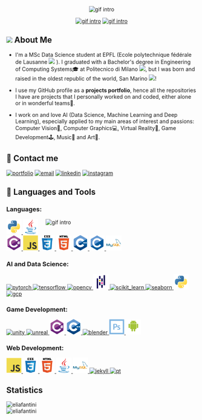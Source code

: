 <p align="center">
   <img width="auto" alt="gif intro" src="https://user-images.githubusercontent.com/62103572/183869679-3096d0ec-2dac-4d66-ae4d-3ea9bb095f3c.gif">
</p>

<p align="center">
   <a href="https://github.com/EliaFantini" target="_blank" rel="noreferrer"> <img width="auto" alt="gif intro" src="https://img.shields.io/github/followers/EliaFantini?logo=GitHub&style=for-the-badge"></a>
      <a href="https://github.com/EliaFantini" target="_blank" rel="noreferrer"> <img width="auto" alt="gif intro" src="https://img.shields.io/github/stars/EliaFantini?logo=github&style=for-the-badge"></a>
 </p>
 
## <img src="https://github.com/TheDudeThatCode/TheDudeThatCode/blob/master/Assets/Developer.gif" width="50" /> About Me <img align="right" width="auto" alt="" src="https://komarev.com/ghpvc/?username=EliaFantini&color=brightgreen&style=for-the-badge">
- I'm a MSc Data Science student at EPFL (Ecole polytechnique fédérale de Lausanne <img src="https://user-images.githubusercontent.com/62103572/183879328-971b1df1-73ed-438f-8152-9e84f4c57ae9.png" width="18"> ). I graduated with a Bachelor's degree in Engineering of Computing Systems🎓 at Politecnico di Milano <img src="https://user-images.githubusercontent.com/62103572/183878090-09ae067a-51dc-47a1-91f1-f853f12a25d3.png" width="15">, but I was born and raised in the oldest republic of the world, San Marino <img src="https://user-images.githubusercontent.com/62103572/183881048-1df981f4-8f7c-42ec-9f10-f69ae2631e00.png" width="18">!


- I use my GitHub profile as a **projects portfolio**, hence all the repositories I have are projects that I personally worked on and coded, either alone or in wonderful teams👥.

- I work on and love AI (Data Science, Machine Learning and Deep Learning), especially applied to my main areas of interest and passions: Computer Vision🤖, Computer Graphics💻, Virtual Reality🥽, Game Development🕹️, Music🎸 and Art🎨.

## :link: Contact me

<p align="left">
  <a href="https://eliafantini.github.io/Portfolio/"><img height="40" src="https://img.icons8.com/fluent/96/000000/domain.png" alt="portfolio"/></a>
  <a href="mailto:elia.fantini99@gmail.com"><img height="40" src="https://img.icons8.com/color/96/000000/gmail.png" alt="email"/></a>
  <a href="https://www.linkedin.com/in/-elia-fantini/"><img height="40" src="https://img.icons8.com/color/96/000000/linkedin.png" alt="linkedin"/></a>
  <a href="https://www.instagram.com/e.l.i.j.a.h__/"><img height="40" src="https://img.icons8.com/color/96/000000/instagram-new.png" alt="instagram"/></a>
</p>

<h2 align="left">🧰 Languages and Tools</h2>

<h3 align="left">Languages:</h3>


<p align="left"> 
   <img align="right" width="400" alt="gif intro" src="https://user-images.githubusercontent.com/62103572/183892113-8e53d8bc-b7bc-4562-a145-2b57fb15d83e.gif">
    <a href="https://www.python.org" target="_blank" rel="noreferrer"> <img src="https://raw.githubusercontent.com/devicons/devicon/master/icons/python/python-original.svg" alt="python" width="40" /> </a> 
      <a href="https://www.java.com" target="_blank" rel="noreferrer"> <img src="https://raw.githubusercontent.com/devicons/devicon/master/icons/java/java-original.svg" alt="java" width="40" height="40"/> </a> 
    <a href="https://www.w3schools.com/cs/" target="_blank" rel="noreferrer"> <img src="https://raw.githubusercontent.com/devicons/devicon/master/icons/csharp/csharp-original.svg" alt="csharp" width="40" height="40"/> </a> 
    <a href="https://developer.mozilla.org/en-US/docs/Web/JavaScript" target="_blank" rel="noreferrer"> <img src="https://raw.githubusercontent.com/devicons/devicon/master/icons/javascript/javascript-original.svg" alt="javascript" width="40" height="40"/> </a> 
    <a href="https://www.w3schools.com/css/" target="_blank" rel="noreferrer"> <img src="https://raw.githubusercontent.com/devicons/devicon/master/icons/css3/css3-original-wordmark.svg" alt="css3" width="40" height="40"/> </a> 
  <a href="https://www.w3.org/html/" target="_blank" rel="noreferrer"> <img src="https://raw.githubusercontent.com/devicons/devicon/master/icons/html5/html5-original-wordmark.svg" alt="html5" width="40" height="40"/> </a> 
   <a href="https://www.w3schools.com/cpp/" target="_blank" rel="noreferrer"> <img src="https://raw.githubusercontent.com/devicons/devicon/master/icons/cplusplus/cplusplus-original.svg" alt="cplusplus" width="40" height="40"/> </a> 
  <a href="https://www.cprogramming.com/" target="_blank" rel="noreferrer"> <img src="https://raw.githubusercontent.com/devicons/devicon/master/icons/c/c-original.svg" alt="c" width="40" height="40"/> </a> 
  <a href="https://www.mysql.com/" target="_blank" rel="noreferrer"> <img src="https://raw.githubusercontent.com/devicons/devicon/master/icons/mysql/mysql-original-wordmark.svg" alt="mysql" width="40" height="40"/> </a> 
</p>

<h3 align="left">AI and Data Science:</h3>
<p align="left"> 
      <a href="https://pytorch.org/" target="_blank" rel="noreferrer"> <img src="https://www.vectorlogo.zone/logos/pytorch/pytorch-icon.svg" alt="pytorch" width="40" height="40"/> </a> 
    <a href="https://www.tensorflow.org" target="_blank" rel="noreferrer"> <img src="https://www.vectorlogo.zone/logos/tensorflow/tensorflow-icon.svg" alt="tensorflow" width="40" height="40"/> </a> 
  <a href="https://opencv.org/" target="_blank" rel="noreferrer"> <img src="https://www.vectorlogo.zone/logos/opencv/opencv-icon.svg" alt="opencv" width="40" height="40"/> </a>
  <a href="https://pandas.pydata.org/" target="_blank" rel="noreferrer"> <img src="https://raw.githubusercontent.com/devicons/devicon/2ae2a900d2f041da66e950e4d48052658d850630/icons/pandas/pandas-original.svg" alt="pandas" width="40" height="40"/> </a>
    <a href="https://scikit-learn.org/" target="_blank" rel="noreferrer"> <img src="https://upload.wikimedia.org/wikipedia/commons/0/05/Scikit_learn_logo_small.svg" alt="scikit_learn" width="40" height="40"/> </a>
  <a href="https://seaborn.pydata.org/" target="_blank" rel="noreferrer"> <img src="https://seaborn.pydata.org/_images/logo-mark-lightbg.svg" alt="seaborn" width="40" height="40"/> </a>
  <a href="https://www.python.org" target="_blank" rel="noreferrer"> <img src="https://raw.githubusercontent.com/devicons/devicon/master/icons/python/python-original.svg" alt="python" width="40" height="40"/> </a>
    <a href="https://cloud.google.com" target="_blank" rel="noreferrer"> <img src="https://www.vectorlogo.zone/logos/google_cloud/google_cloud-icon.svg" alt="gcp" width="40" height="40"/> </a> 
</p>



<h3 align="left">Game Development:</h3>
<p align="left"> 
    <a href="https://unity.com/" target="_blank" rel="noreferrer"> <img src="https://www.vectorlogo.zone/logos/unity3d/unity3d-icon.svg" alt="unity" width="40" height="40"/> </a>
  <a href="https://unrealengine.com/" target="_blank" rel="noreferrer"> <img src="https://raw.githubusercontent.com/kenangundogan/fontisto/036b7eca71aab1bef8e6a0518f7329f13ed62f6b/icons/svg/brand/unreal-engine.svg" alt="unreal" width="40" height="40"/> </a> 
    <a href="https://www.w3schools.com/cs/" target="_blank" rel="noreferrer"> <img src="https://raw.githubusercontent.com/devicons/devicon/master/icons/csharp/csharp-original.svg" alt="csharp" width="40" height="40"/> </a> 
  <a href="https://www.w3schools.com/cpp/" target="_blank" rel="noreferrer"> <img src="https://raw.githubusercontent.com/devicons/devicon/master/icons/cplusplus/cplusplus-original.svg" alt="cplusplus" width="40" height="40"/> </a> 
  <a href="https://www.blender.org/" target="_blank" rel="noreferrer"> <img src="https://download.blender.org/branding/community/blender_community_badge_white.svg" alt="blender" width="40" height="40"/> </a> 
  <a href="https://www.photoshop.com/en" target="_blank" rel="noreferrer"> <img src="https://raw.githubusercontent.com/devicons/devicon/master/icons/photoshop/photoshop-line.svg" alt="photoshop" width="40" height="40"/> </a>
  <a href="https://developer.android.com" target="_blank" rel="noreferrer"> <img src="https://raw.githubusercontent.com/devicons/devicon/master/icons/android/android-original-wordmark.svg" alt="android" width="40" height="40"/> </a> 
</p>

<h3 align="left">Web Development:</h3>
<p align="left"> 
   <a href="https://developer.mozilla.org/en-US/docs/Web/JavaScript" target="_blank" rel="noreferrer"> <img src="https://raw.githubusercontent.com/devicons/devicon/master/icons/javascript/javascript-original.svg" alt="javascript" width="40" height="40"/> </a> 
  <a href="https://www.w3schools.com/css/" target="_blank" rel="noreferrer"> <img src="https://raw.githubusercontent.com/devicons/devicon/master/icons/css3/css3-original-wordmark.svg" alt="css3" width="40" height="40"/> </a> 
  <a href="https://www.w3.org/html/" target="_blank" rel="noreferrer"> <img src="https://raw.githubusercontent.com/devicons/devicon/master/icons/html5/html5-original-wordmark.svg" alt="html5" width="40" height="40"/> </a> 
  <a href="https://www.java.com" target="_blank" rel="noreferrer"> <img src="https://raw.githubusercontent.com/devicons/devicon/master/icons/java/java-original.svg" alt="java" width="40" height="40"/> </a> 
  <a href="https://www.mysql.com/" target="_blank" rel="noreferrer"> <img src="https://raw.githubusercontent.com/devicons/devicon/master/icons/mysql/mysql-original-wordmark.svg" alt="mysql" width="40" height="40"/> </a> 
    <a href="https://jekyllrb.com/" target="_blank" rel="noreferrer"> <img src="https://www.vectorlogo.zone/logos/jekyllrb/jekyllrb-icon.svg" alt="jekyll" width="40" height="40"/> </a> 
  <a href="https://www.qt.io/" target="_blank" rel="noreferrer"> <img src="https://upload.wikimedia.org/wikipedia/commons/0/0b/Qt_logo_2016.svg" alt="qt" width="40" height="40"/> </a> </p>

## Statistics

<p><img align="left" width="400" src="https://github-readme-stats.vercel.app/api/top-langs?username=eliafantini&show_icons=true&locale=en&layout=compact" alt="eliafantini" /></p>

<p>&nbsp;<img align="left" width="400" src="https://github-readme-stats.vercel.app/api?username=eliafantini&show_icons=true&locale=en" alt="eliafantini" /></p>
